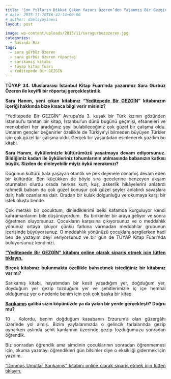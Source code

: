 ```yaml
---
title: 'Son Yılların Dikkat Çeken Yazarı Özeren’den Yaşanmış Bir Gezgin Hikayesi: Yeditepede Bir GEZGİN'
# date: 2015-11-20T16:42:14+00:00
# author: damlayayinevi
layout: post

image: wp-content/uploads/2015/11/saragurbuzozeren.jpg
categories:
  - Basında Biz
tags:
  - sara gürbüz özeren
  - sara gürbüz özeren röportaj
  - sarıkamış kitabı
  - tüyap kitap fuarı
  - Yeditepede Bir GEZGİN
---
```

<p style="text-align: justify;">
  <strong>TÜYAP 34. Uluslararası İstanbul Kitap Fuarı&#8217;nda yazarımız Sara Gürbüz Özeren ile keyifli bir röportaj gerçekleştirdik.</strong><br />
</p>

<p style="text-align: justify;">
  <strong>Sara Hanım, yeni çıkan kitabınız “<a href="https://www.damlayayinevi.com.tr/yeditepede-bir-gezgin.html" target="_blank">Yeditepede Bir GEZGİN</a>” kitabınızın içeriği hakkında bize kısaca bilgi verir misiniz?</strong>
</p>

<p style="text-align: justify;">
  “Yeditepede Bir GEZGİN” Avrupa’da 3. kuşak bir Türk kızının gözünden İstanbul’u tanıtan bir kitap, İstanbul&#8217;un dünü bugünü geçmişi, efsaneleri ve menkıbeleri her aradığınız şeyi bulabileceğiniz çok güzel bir çalışma oldu. Umarım gençler beğenirler özellikle de Türkiye’yi bilmeden büyüyen Türkler için çok güzel bir çalışma oldu. Gerçek bir yaşantıdan esinlenerek yazdım bu kitabı.
</p>

<p style="text-align: justify;">
  <strong>Sara Hanım, öykülerinizle kültürümüzü yaşatmaya devam ediyorsunuz. Bildiğimiz kadarı ile öyküleriniz tohumlarının atılmasında babanızın katkısı büyük. Sizden de dinleyebilir miyiz öykü merakınızı?</strong>
</p>

<p style="text-align: justify;">
  Doğunun kültürü hala yaşayan otantik ve pek dejenere olmamış devam eden bir kültürdür. Ben küçükken de böyle sıra gecelerine benzeyen akşam oturmaları olurdu orada herkes kurt, kuş, askerlik hikâyelerini anlatırdı rahmetli babam da çok güzel konuşur çok güzel şeyler anlatırdı savaşlara dair, halk ozanlarına dair. Oradan bir kulak dolgunluğu ve okumaya karşı bir istek oluştu bende.
</p>

<p style="text-align: justify;">
  Çok meraklı bir çocuktum, dinlediklerimi belki kafamda kurguluyor kendi kahramanlarımı bile düşünüyordum.  Bu birikimler bir araya geliyor ve sonra öğretmen oluyorsunuz. Çocukların karşısına çıkıyorsunuz ve o meddahlık yönünüz ortaya çıkıyor çünkü farkına varmadan meddahlar grubunun içerisinde büyüyorsunuz. O meddahlık yönünüzü çocuklara sergilerken hadi ben de yazayım deyi veriyorsunuz ve bir gün de TÜYAP Kitap Fuarı’nda buluyorsunuz kendinizi.
</p>

<p style="text-align: justify;">
  <a href="https://www.damlayayinevi.com.tr/yeditepede-bir-gezgin.html" target="_blank"><strong>“Yeditepede Bir GEZGİN” kitabını online olarak sipariş etmek için lütfen tıklayın.</strong></a>
</p>

<p style="text-align: justify;">
  <strong>Birçok kitabınız bulunmakta özellikle bahsetmek istediğiniz bir kitabınız var mı?</strong>
</p>

<p style="text-align: justify;">
  Sarıkamış kitabı, hayatımdan bir kesit yaşadığım yer, doğduğum yer, doyduğum yer gezip tozduğum yer ve şehitlerimizle iç içe hemhal olduğumuz yer o nedenle benim için çok çok başka bir kitap.
</p>

<p style="text-align: justify;">
  <strong><a href="https://www.damlayayinevi.com.tr/donmus-umutlar-sarikamis.html" target="_blank">Sarıkamış</a> galiba sizin köyünüzde ya da yakın bir yerde gerçekleşti? Doğru mu?</strong>
</p>

<p style="text-align: justify;">
  10 . Kolordu, benim doğduğum kasabanın Erzurum’a olan güzergâhı üzerinde yol almış. Bizim yaylalarımızda o gelincik tarlalarında gezip oynarken aslında şehit kanlarının üzerinde gezip tozduğumuzu sonradan öğrendik.
</p>

<p style="text-align: justify;">
  Biz sonradan öğrendik ama şimdinin çocuklarının sonradan öğrenmemesi için, okuma yazmayı öğrendikleri gün bilsinler diye o eksikliği gidermek için yazdım.
</p>

<p style="text-align: justify;">
  <a href="https://www.damlayayinevi.com.tr/donmus-umutlar-sarikamis.html" target="_blank">“Donmuş Umutlar Sarıkamış” kitabını online olarak sipariş etmek için lütfen tıklayın.</a>
</p>